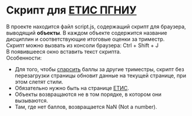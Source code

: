 # Скрипт для [ЕТИС ПГНИУ](https://student.psu.ru/)  

В проекте находится файл script.js, содержащий скрипт для браузера, выводящий **объекты**. В каждом объекте содержится название дисциплин и соответствующие итоговые оценки за триместр.  
Скрипт можно вызвать из консоли браузера:
Ctrl + Shift + J  
В появившееся окно вставить текст скрипта.  
Особенности:
* Для того, чтобы [спарсить](http://rustepan.ru/%D1%87%D1%82%D0%BE-%D1%82%D0%B0%D0%BA%D0%BE%D0%B5-%D0%BF%D0%B0%D1%80%D1%81%D0%B8%D0%BD%D0%B3/) баллы за другие триместры, скрипт без перезагрузки страницы обновит данные на текущей странице, при этом слетят стили.  
* Обязательно нужно быть на странице [ЕТИС](https://student.psu.ru/).  
* Объекты возвращаются не в том порядке, в котором они вызываются.  
* Там, где нет баллов, возвращается NaN (Not a number).